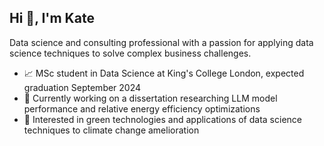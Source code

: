 ## Hi 👋, I'm Kate
Data science and consulting professional with a passion for applying data science techniques to solve complex business challenges.


* 📈 MSc student in Data Science at King's College London, expected graduation September 2024
* 🔭 Currently working on a dissertation researching LLM model performance and relative energy efficiency optimizations
* 🌱 Interested in green technologies and applications of data science techniques to climate change amelioration

<!--
**katepoole26/katepoole26** is a ✨ _special_ ✨ repository because its `README.md` (this file) appears on your GitHub profile.

Here are some ideas to get you started:

- 🔭 I’m currently working on ...
- 🌱 I’m currently learning ...
- 👯 I’m looking to collaborate on ...
- 🤔 I’m looking for help with ...
- 💬 Ask me about ...
- 📫 How to reach me: ...
- 😄 Pronouns: ...
- ⚡ Fun fact: ...
-->

